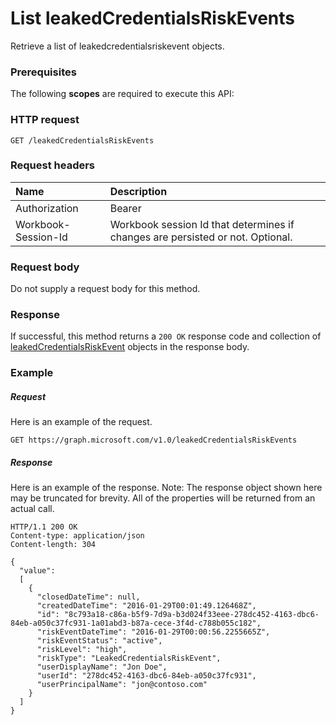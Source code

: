 # List leakedCredentialsRiskEvents

Retrieve a list of leakedcredentialsriskevent objects.
### Prerequisites
The following **scopes** are required to execute this API: 
### HTTP request
<!-- { "blockType": "ignored" } -->
```http
GET /leakedCredentialsRiskEvents
```
### Request headers
| Name      |Description|
|:----------|:----------|
| Authorization  | Bearer <code>|
| Workbook-Session-Id  | Workbook session Id that determines if changes are persisted or not. Optional.|

### Request body
Do not supply a request body for this method.
### Response
If successful, this method returns a `200 OK` response code and collection of [leakedCredentialsRiskEvent](../resources/leakedcredentialsriskevent.md) objects in the response body.
### Example
##### Request
Here is an example of the request.
<!-- {
  "blockType": "request",
  "name": "get_leakedcredentialsriskevents"
}-->
```http
GET https://graph.microsoft.com/v1.0/leakedCredentialsRiskEvents
```
##### Response
Here is an example of the response. Note: The response object shown here may be truncated for brevity. All of the properties will be returned from an actual call.
<!-- {
  "blockType": "response",
  "truncated": true,
  "@odata.type": "microsoft.graph.leakedCredentialsRiskEvent",
  "isCollection": true
} -->
```http
HTTP/1.1 200 OK
Content-type: application/json
Content-length: 304

{
  "value": 
  [
	{
	  "closedDateTime": null, 
	  "createdDateTime": "2016-01-29T00:01:49.126468Z", 
	  "id": "8c793a18-c86a-b5f9-7d9a-b3d024f33eee-278dc452-4163-dbc6-84eb-a050c37fc931-1a01abd3-b87a-cece-3f4d-c788b055c182", 
	  "riskEventDateTime": "2016-01-29T00:00:56.2255665Z", 
	  "riskEventStatus": "active", 
	  "riskLevel": "high", 
	  "riskType": "LeakedCredentialsRiskEvent", 
	  "userDisplayName": "Jon Doe", 
	  "userId": "278dc452-4163-dbc6-84eb-a050c37fc931", 
	  "userPrincipalName": "jon@contoso.com"
	}
  ]
}
```

<!-- uuid: 8fcb5dbc-d5aa-4681-8e31-b001d5168d79
2015-10-25 14:57:30 UTC -->
<!-- {
  "type": "#page.annotation",
  "description": "List leakedCredentialsRiskEvents",
  "keywords": "",
  "section": "documentation",
  "tocPath": ""
}-->